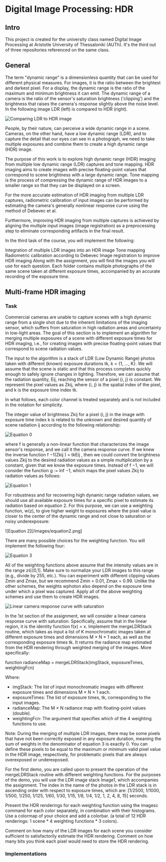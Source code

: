 # Digital Image Processing: HDR
## Intro
This project is created for the university class named Digital Image Processing at Aristotle University of Thessaloniki (AUTh). It's the third out of three repositories referenced on the same class.

## General
The term "dynamic range" is a dimensionless quantity that can be used for different physical measures. For images, it is the ratio between the brightest and darkest pixel. For a display, the dynamic range is the ratio of the maximum and minimum brightness it can emit. The dynamic range of a camera is the ratio of the sensor's saturation brightness ('clipping') and the brightness that raises the camera's response slightly above the noise level. In the following image LDR (left) is compared to HDR (right).

![Comparing LDR to HDR image](/images/compare.png)

People, by their nature, can perceive a wide dynamic range in a scene. Cameras, on the other hand, have a low dynamic range (LDR), and to capture the detail that our eyes can see in a photograph, we need to take multiple exposures and combine them to create a high dynamic range (HDR) image.

The purpose of this work is to explore high dynamic range (HDR) imaging from multiple low dynamic range (LDR) captures and tone mapping. HDR imaging aims to create images with precise floating-point values that correspond to scene brightness with a large dynamic range. Tone mapping is the process of compressing the dynamic range of HDR images to a smaller range so that they can be displayed on a screen.

For the more accurate estimation of HDR imaging from multiple LDR captures, radiometric calibration of input images can be performed by estimating the camera's generally nonlinear response curve using the method of Debevec et al.

Furthermore, improving HDR imaging from multiple captures is achieved by aligning the multiple input images (image registration) as a preprocessing step to eliminate corresponding artifacts in the final result.

In the third task of the course, you will implement the following:

Integration of multiple LDR images into an HDR image
Tone mapping
Radiometric calibration according to Debevec
Image registration to improve HDR imaging
Along with the assignment, you will find the images you will use for each question. Each folder contains multiple photographs of the same scene taken at different exposure times, accompanied by an accurate recording of the exposure time.

## Multi-frame HDR imaging
### Task
Commercial cameras are unable to capture scenes with a high dynamic range from a single shot due to the inherent limitations of the imaging sensor, which suffers from saturation in high radiation areas and uncertainty in low-light areas. The goal of this section is to implement an algorithm for merging multiple exposures of a scene with different exposure times for HDR imaging, i.e., for creating images with precise floating-point values that correspond to scene radiation values.

The input to the algorithm is a stack of LDR (Low Dynamic Range) photos taken with different (known) exposure durations tk, k = {1, ..., K}. We will assume that the scene is static and that this process completes quickly enough to safely ignore changes in lighting. Therefore, we can assume that the radiation quantity, Eij, reaching the sensor of a pixel {i, j} is constant. We represent the pixel values as Zkij, where {i, j} is the spatial index of the pixel, and k is the exposure time index tk.

In what follows, each color channel is treated separately and is not included in the notation for simplicity.

The integer value of brightness Zkij for a pixel {i, j} in the image with exposure time index k is related to the unknown and desired quantity of scene radiation ij according to the following relationship:

![Equation 0](/images/equation0.png)

where f is generally a non-linear function that characterizes the image sensor's response, and we call it the camera response curve. If we knew the inverse function f −1(Zkij ) = tkEij , then we could convert the brightness values Zkij to the desired radiation values as a simple multiplication by a constant, given that we know the exposure times. Instead of f −1, we will consider the function g := lnf −1, which maps the pixel values Zkij to radiation values as follows:

![Equation 1](/images/equation1.png)

For robustness and for recovering high dynamic range radiation values, we should use all available exposure times for a specific pixel to estimate its radiation based on equation 2. For this purpose, we can use a weighting function, w(z), to give higher weight to exposures where the pixel value is closer to the center of the dynamic range and not close to saturation or noisy underexposure:

![Equation 2][/images/equation2.png]

There are many possible choices for the weighting function. You will implement the following four:

![Equation 3](/images/equation3.png)

All of the weighting functions above assume that the intensity values are in the range z∈[0,1]. Make sure to normalize your LDR images to this range (e.g., divide by 255, etc.). You can experiment with different clipping values Zmin and Zmax, but we recommend Zmin = 0.01, Zmax = 0.99. Unlike the other schemes, the weights wphoton also depend on the exposure time under which a pixel was captured. Apply all of the above weighting schemes and use them to create HDR images.

![Linear camera response curve with saturation](/images/plot.png)

In the 1st section of the assignment, we will consider a linear camera response curve with saturation. Specifically, assume that in the linear region, it is the identity function f(x) = x. Implement the mergeLDRStack routine, which takes as input a list of K monochromatic images taken at different exposure times and dimensions M × N × 1 each, as well as the corresponding exposure times tk. It returns the radiance map estimated from the HDR rendering through weighted merging of the images. More specifically:

function radianceMap = mergeLDRStack(imgStack, exposureTimes, weightingFcn)

Where:
* imgStack: The list of input monochromatic images with different exposure times and dimensions M × N × 1 each.
* exposureTimes: The list of exposure times, tk, corresponding to the input images.
* radianceMap: The M × N radiance map with floating-point values (double).
* weightingFcn: The argument that specifies which of the 4 weighting functions to use.

Note: During the merging of multiple LDR images, there may be some pixels that have not been correctly exposed in any exposure duration, meaning the sum of weights in the denominator of equation 3 is exactly 0. You can define these pixels to be equal to the maximum or minimum valid pixel value in the HDR image, respectively, for problematic pixels that are always overexposed or underexposed.

For the first demo, you are called upon to present the operation of the mergeLDRStack routine with different weighting functions. For the purposes of the demo, you will use the LDR image stack Image1, which accompanies the assignment. The index in the name of the photos in the LDR stack is in ascending order with respect to exposure times, which are: [1/2500, 1/1000, 1/500, 1/250, 1/125, 1/60, 1/30, 1/15, 1/8, 1/4, 1/2, 1, 2, 4, 8, 15] seconds.

Present the HDR renderings for each weighting function using the imagesc command for each color separately, in combination with their histograms. Use a colormap of your choice and add a colorbar. (a total of 12 HDR renderings: 1 scene * 4 weighting functions * 3 colors).

Comment on how many of the LDR images for each scene you consider sufficient to satisfactorily estimate the HDR rendering. Comment on how many bits you think each pixel would need to store the HDR rendering.

### Implementations
